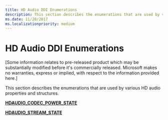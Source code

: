 ```yaml
---
title: HD Audio DDI Enumerations
description: This section describes the enumerations that are used by various HD audio properties and structures.
ms.date: 11/28/2017
ms.localizationpriority: medium
---
```


# HD Audio DDI Enumerations


\[Some information relates to pre-released product which may be substantially modified before it's commercially released. Microsoft makes no warranties, express or implied, with respect to the information provided here.\]

This section describes the enumerations that are used by various HD audio properties and structures.

[**HDAUDIO\_CODEC\_POWER\_STATE**](/windows-hardware/drivers/ddi/hdaudio/ne-hdaudio-_hdaudio_codec_power_state)

[**HDAUDIO\_STREAM\_STATE**](/windows-hardware/drivers/ddi/hdaudio/ne-hdaudio-_hdaudio_stream_state)

 

